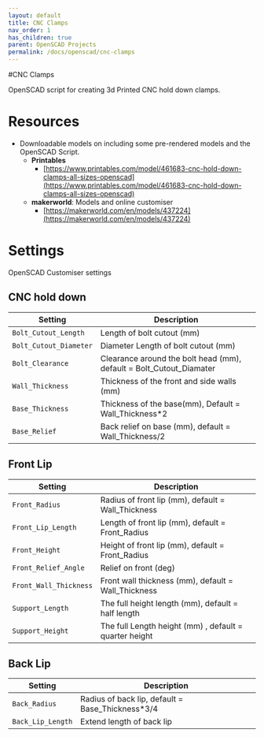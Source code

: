 ```yaml
---
layout: default
title: CNC Clamps
nav_order: 1
has_children: true
parent: OpenSCAD Projects
permalink: /docs/openscad/cnc-clamps
---
```


#CNC Clamps

OpenSCAD script for creating 3d Printed CNC hold down clamps.

# Resources
- Downloadable models on including some pre-rendered models and the OpenSCAD Script.
  - **Printables**
    - [https://www.printables.com/model/461683-cnc-hold-down-clamps-all-sizes-openscad](https://www.printables.com/model/461683-cnc-hold-down-clamps-all-sizes-openscad)
  - **makerworld**: Models and online customiser
    - [https://makerworld.com/en/models/437224](https://makerworld.com/en/models/437224)

# Settings
OpenSCAD Customiser settings

## CNC hold down

Setting | Description
-|-
`Bolt_Cutout_Length` | Length of bolt cutout (mm)
`Bolt_Cutout_Diameter` | Diameter Length of bolt cutout (mm)
`Bolt_Clearance` | Clearance around the bolt head (mm), default = Bolt_Cutout_Diamater
`Wall_Thickness` | Thickness of the front and side walls (mm)
`Base_Thickness` | Thickness of the base(mm), Default = Wall_Thickness*2
`Base_Relief` | Back relief on base (mm), default = Wall_Thickness/2

## Front Lip

Setting | Description
-|-
`Front_Radius` | Radius of front lip (mm), default = Wall_Thickness
`Front_Lip_Length` | Length of front lip (mm), default = Front_Radius
`Front_Height` | Height of front lip (mm), default = Front_Radius
`Front_Relief_Angle` | Relief on front (deg)
`Front_Wall_Thickness` | Front wall thickness (mm), default = Wall_Thickness
`Support_Length` | The full height length (mm), default = half length
`Support_Height` | The full Length height (mm) , default = quarter height

## Back Lip

Setting | Description
-|-
`Back_Radius` | Radius of back lip, default = Base_Thickness*3/4
`Back_Lip_Length` | Extend length of back lip